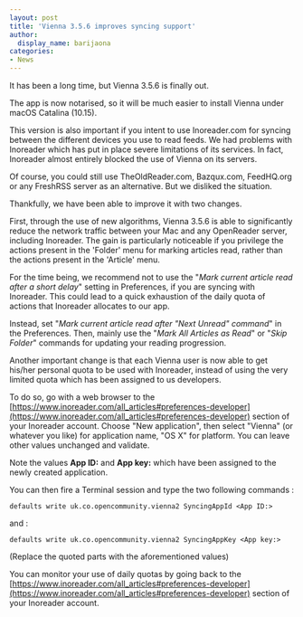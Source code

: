 ```yaml
---
layout: post
title: 'Vienna 3.5.6 improves syncing support'
author:
  display_name: barijaona
categories:
- News
---
```

It has been a long time, but Vienna 3.5.6 is finally out.

The app is now notarised, so it will be much easier to install Vienna under macOS Catalina (10.15).

This version is also important if you intent to use Inoreader.com for syncing between the different devices you use to read feeds. We had problems with Inoreader which has put in place severe limitations of its services. In fact, Inoreader almost entirely blocked the use of Vienna on its servers.

Of course, you could still use TheOldReader.com, Bazqux.com, FeedHQ.org or any FreshRSS server as an alternative. But we disliked the situation.

Thankfully, we have been able to improve it with two changes. 

First, through the use of new algorithms, Vienna 3.5.6 is able to significantly reduce the network traffic between your Mac and any OpenReader server, including Inoreader. The gain is particularly noticeable if you privilege the actions present in the 'Folder' menu for marking articles read, rather than the actions present in the 'Article' menu.

For the time being, we recommend not to use the "<i>Mark current article read after a short delay</i>" setting in Preferences, if you are syncing with Inoreader. This could lead to a quick exhaustion of the daily quota of actions that Inoreader allocates to our app.

Instead, set "<i>Mark current article read after "Next Unread" command</i>" in the Preferences. Then, mainly use the "<i>Mark All Articles as Read</i>" or "<i>Skip Folder</i>" commands for updating your reading progression.

Another important change is that each Vienna user is now able to get his/her personal quota to be used with Inoreader, instead of using the very limited quota which has been assigned to us developers.

To do so, go with a web browser to the [https://www.inoreader.com/all_articles#preferences-developer](https://www.inoreader.com/all_articles#preferences-developer) section of your Inoreader account. Choose "New application", then select "Vienna" (or whatever you like) for application name,  "OS X" for platform. You can leave other values unchanged and validate.

Note the values __App ID:__ and __App key:__ which have been assigned to the newly created application.

You can then fire a Terminal session and type the two following commands :

    defaults write uk.co.opencommunity.vienna2 SyncingAppId <App ID:>

and :

    defaults write uk.co.opencommunity.vienna2 SyncingAppKey <App key:>
    
(Replace the quoted parts with the aforementioned values)

You can monitor your use of daily quotas by going back to the [https://www.inoreader.com/all_articles#preferences-developer](https://www.inoreader.com/all_articles#preferences-developer) section of your Inoreader account.
    












